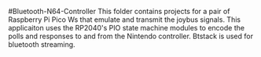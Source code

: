 #Bluetooth-N64-Controller
This folder contains projects for a pair of Raspberry Pi Pico Ws that emulate and transmit the joybus signals. This applicaiton uses the RP2040's PIO state machine modules to encode the polls and responses to and from the Nintendo controller. Btstack is used for bluetooth streaming.  

 


